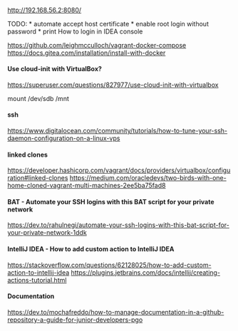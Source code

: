 ####
http://192.168.56.2:8080/

TODO:
    * automate accept host certificate
    * enable root login without password
    * print How to login in IDEA console
    
https://github.com/leighmcculloch/vagrant-docker-compose
https://docs.gitea.com/installation/install-with-docker

#### Use cloud-init with VirtualBox?
https://superuser.com/questions/827977/use-cloud-init-with-virtualbox

mount /dev/sdb /mnt

#### ssh 
https://www.digitalocean.com/community/tutorials/how-to-tune-your-ssh-daemon-configuration-on-a-linux-vps

#### linked clones
https://developer.hashicorp.com/vagrant/docs/providers/virtualbox/configuration#linked-clones
https://medium.com/oracledevs/two-birds-with-one-home-cloned-vagrant-multi-machines-2ee5ba75fad8

#### BAT - Automate your SSH logins with this BAT script for your private network
https://dev.to/rahulnegi/automate-your-ssh-logins-with-this-bat-script-for-your-private-network-1ddk

#### IntelliJ IDEA - How to add custom action to IntelliJ IDEA
https://stackoverflow.com/questions/62128025/how-to-add-custom-action-to-intellij-idea
https://plugins.jetbrains.com/docs/intellij/creating-actions-tutorial.html

#### Documentation
https://dev.to/mochafreddo/how-to-manage-documentation-in-a-github-repository-a-guide-for-junior-developers-pgo